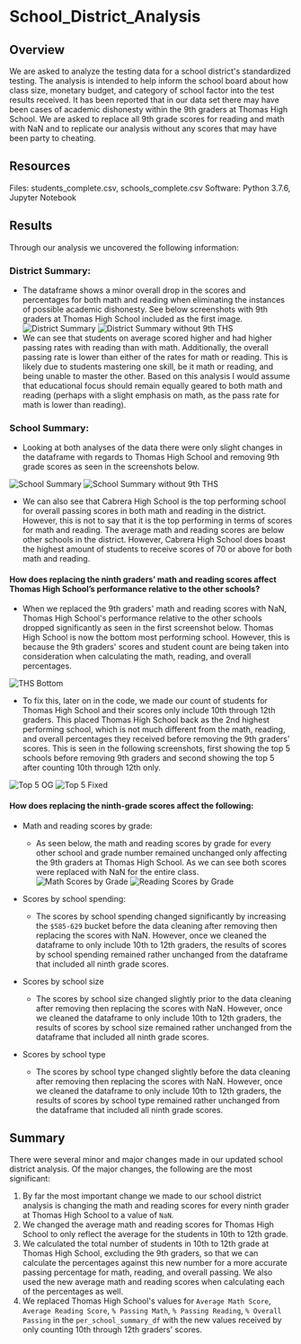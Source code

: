 # School_District_Analysis

## Overview

We are asked to analyze the testing data for a school district's standardized testing. The analysis is intended to help inform the school board about how class size, monetary budget, and category of school factor into the test results received. It has been reported that in our data set there may have been cases of academic dishonesty within the 9th graders at Thomas High School. We are asked to replace all 9th grade scores for reading and math with NaN and to replicate our analysis without any scores that may have been party to cheating.

## Resources

Files: students_complete.csv, schools_complete.csv
Software: Python 3.7.6, Jupyter Notebook

## Results

Through our analysis we uncovered the following information:

### District Summary:
- The dataframe shows a minor overall drop in the scores and percentages for both math and reading when eliminating the instances of possible academic dishonesty. See below screenshots with 9th graders at Thomas High School included as the first image.
![District Summary](Images/district_summary_df.png)
![District Summary without 9th THS](Images/district_summary_no_THS_9th.png)
- We can see that students on average scored higher and had higher passing rates with reading than with math. Additionally, the overall passing rate is lower than either of the rates for math or reading. This is likely due to students mastering one skill, be it math or reading, and being unable to master the other. Based on this analysis I would assume that educational focus should remain equally geared to both math and reading (perhaps with a slight emphasis on math, as the pass rate for math is lower than reading).

### School Summary:
- Looking at both analyses of the data there were only slight changes in the dataframe with regards to Thomas High School and removing 9th grade scores as seen in the screenshots below.

![School Summary](Images/school_summary.png)
![School Summary without 9th THS](Images/school_summary_no_THS_9th.png)

- We can also see that Cabrera High School is the top performing school for overall passing scores in both math and reading in the district. However, this is not to say that it is the top performing in terms of scores for math and reading. The average math and reading scores are below other schools in the district. However, Cabrera High School does boast the highest amount of students to receive scores of 70 or above for both math and reading.

#### How does replacing the ninth graders’ math and reading scores affect Thomas High School’s performance relative to the other schools?
- When we replaced the 9th graders' math and reading scores with NaN, Thomas High School's performance relative to the other schools dropped significantly as seen in the first screenshot below. Thomas High School is now the bottom most performing school. However, this is because the 9th graders' scores and student count are being taken into consideration when calculating the math, reading, and overall percentages.

![THS Bottom](Images/THS_bottom.png)

- To fix this, later on in the code, we made our count of students for Thomas High School and their scores only include 10th through 12th graders. This placed Thomas High School back as the 2nd highest performing school, which is not much different from the math, reading, and overall percentages they received before removing the 9th graders' scores. This is seen in the following screenshots, first showing the top 5 schools before removing 9th graders and second showing the top 5 after counting 10th through 12th only.

![Top 5 OG](Images/top_5_og.png)
![Top 5 Fixed](Images/top_5_fixed.png)

#### How does replacing the ninth-grade scores affect the following:
- Math and reading scores by grade:
    - As seen below, the math and reading scores by grade for every other school and grade number remained unchanged only affecting the 9th graders at Thomas High School. As we can see both scores were replaced with NaN for the entire class.
![Math Scores by Grade](Images/math_scores_by_grade.png)
![Reading Scores by Grade](Images/reading_scores_by_grade.png)
   
- Scores by school spending:
    - The scores by school spending changed significantly by increasing the `$585-629` bucket before the data cleaning after removing then replacing the scores with NaN. However, once we cleaned the dataframe to only include 10th to 12th graders, the results of scores by school spending remained rather unchanged from the dataframe that included all ninth grade scores.
    
- Scores by school size
    - The scores by school size changed slightly prior to the data cleaning after removing then replacing the scores with NaN. However, once we cleaned the dataframe to only include 10th to 12th graders, the results of scores by school size remained rather unchanged from the dataframe that included all ninth grade scores.
- Scores by school type
    - The scores by school type changed slightly before the data cleaning after removing then replacing the scores with NaN. However, once we cleaned the dataframe to only include 10th to 12th graders, the results of scores by school type remained rather unchanged from the dataframe that included all ninth grade scores.
    
## Summary
There were several minor and major changes made in our updated school district analysis. Of the major changes, the following are the most significant:
1. By far the most important change we made to our school district analysis is changing the math and reading scores for every ninth grader at Thomas High School to a value of `NaN`.
2. We changed the average math and reading scores for Thomas High School to only reflect the average for the students in 10th to 12th grade.
3. We calculated the total number of students in 10th to 12th grade at Thomas High School, excluding the 9th graders, so that we can calculate the percentages against this new number for a more accurate passing percentage for math, reading, and overall passing. We also used the new average math and reading scores when calculating each of the percentages as well.
4. We replaced Thomas High School's values for `Average Math Score`, `Average Reading Score`, `% Passing Math`, `% Passing Reading`, `% Overall Passing` in the `per_school_summary_df` with the new values received by only counting 10th through 12th graders' scores.
